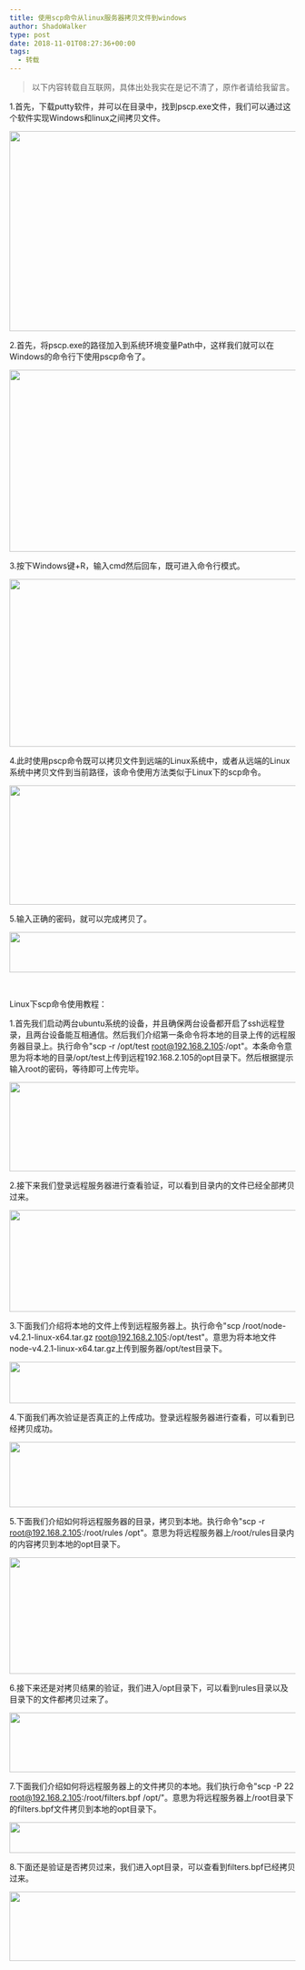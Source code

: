 ```yaml
---
title: 使用scp命令从linux服务器拷贝文件到windows
author: ShadoWalker
type: post
date: 2018-11-01T08:27:36+00:00
tags:
  - 转载
---
```


> 以下内容转载自互联网，具体出处我实在是记不清了，原作者请给我留言。

1.首先，下载putty软件，并可以在目录中，找到pscp.exe文件，我们可以通过这个软件实现Windows和linux之间拷贝文件。
  
<img class="alignnone size-full wp-image-338" src="/images/2018/11/1.png" alt="" width="600" height="352" srcset="/images/2018/11/1.png 600w, /images/2018/11/1-300x176.png 300w" sizes="(max-width: 600px) 100vw, 600px" />

2.首先，将pscp.exe的路径加入到系统环境变量Path中，这样我们就可以在Windows的命令行下使用pscp命令了。
  
<img class="alignnone size-full wp-image-339" src="/images/2018/11/2.png" alt="" width="600" height="320" srcset="/images/2018/11/2.png 600w, /images/2018/11/2-300x160.png 300w" sizes="(max-width: 600px) 100vw, 600px" />

3.按下Windows键+R，输入cmd然后回车，既可进入命令行模式。
  
<img class="alignnone size-full wp-image-340" src="/images/2018/11/3.png" alt="" width="523" height="295" srcset="/images/2018/11/3.png 523w, /images/2018/11/3-300x169.png 300w" sizes="(max-width: 523px) 100vw, 523px" />

4.此时使用pscp命令既可以拷贝文件到远端的Linux系统中，或者从远端的Linux系统中拷贝文件到当前路径，该命令使用方法类似于Linux下的scp命令。
  
<img class="alignnone size-full wp-image-341" src="/images/2018/11/4.png" alt="" width="600" height="210" srcset="/images/2018/11/4.png 600w, /images/2018/11/4-300x105.png 300w" sizes="(max-width: 600px) 100vw, 600px" />

5.输入正确的密码，就可以完成拷贝了。
  
<img class="alignnone size-full wp-image-342" src="/images/2018/11/5.png" alt="" width="600" height="71" srcset="/images/2018/11/5.png 600w, /images/2018/11/5-300x36.png 300w" sizes="(max-width: 600px) 100vw, 600px" />

&nbsp;

Linux下scp命令使用教程：
  
1.首先我们启动两台ubuntu系统的设备，并且确保两台设备都开启了ssh远程登录，且两台设备能互相通信。然后我们介绍第一条命令将本地的目录上传的远程服务器目录上。执行命令"scp -r /opt/test root@192.168.2.105:/opt"。本条命令意思为将本地的目录/opt/test上传到远程192.168.2.105的opt目录下。然后根据提示输入root的密码，等待即可上传完毕。
  
<img class="alignnone size-full wp-image-343" src="/images/2018/11/1-1.png" alt="" width="600" height="157" srcset="/images/2018/11/1-1.png 600w, /images/2018/11/1-1-300x79.png 300w" sizes="(max-width: 600px) 100vw, 600px" />

2.接下来我们登录远程服务器进行查看验证，可以看到目录内的文件已经全部拷贝过来。
  
<img class="alignnone size-full wp-image-344" src="/images/2018/11/2-1.png" alt="" width="600" height="179" srcset="/images/2018/11/2-1.png 600w, /images/2018/11/2-1-300x90.png 300w" sizes="(max-width: 600px) 100vw, 600px" />

3.下面我们介绍将本地的文件上传到远程服务器上。执行命令"scp /root/node-v4.2.1-linux-x64.tar.gz root@192.168.2.105:/opt/test"。意思为将本地文件node-v4.2.1-linux-x64.tar.gz上传到服务器/opt/test目录下。
  
<img class="alignnone size-full wp-image-345" src="/images/2018/11/3-1.png" alt="" width="600" height="73" srcset="/images/2018/11/3-1.png 600w, /images/2018/11/3-1-300x37.png 300w" sizes="(max-width: 600px) 100vw, 600px" />

4.下面我们再次验证是否真正的上传成功。登录远程服务器进行查看，可以看到已经拷贝成功。
  
<img class="alignnone size-full wp-image-346" src="/images/2018/11/4-1.png" alt="" width="600" height="115" srcset="/images/2018/11/4-1.png 600w, /images/2018/11/4-1-300x58.png 300w" sizes="(max-width: 600px) 100vw, 600px" />

5.下面我们介绍如何将远程服务器的目录，拷贝到本地。执行命令"scp -r root@192.168.2.105:/root/rules /opt"。意思为将远程服务器上/root/rules目录内的内容拷贝到本地的opt目录下。
  
<img class="alignnone size-full wp-image-347" src="/images/2018/11/5-1.png" alt="" width="600" height="205" srcset="/images/2018/11/5-1.png 600w, /images/2018/11/5-1-300x103.png 300w" sizes="(max-width: 600px) 100vw, 600px" />

6.接下来还是对拷贝结果的验证，我们进入/opt目录下，可以看到rules目录以及目录下的文件都拷贝过来了。
  
<img class="alignnone size-full wp-image-348" src="/images/2018/11/6.png" alt="" width="600" height="105" srcset="/images/2018/11/6.png 600w, /images/2018/11/6-300x53.png 300w" sizes="(max-width: 600px) 100vw, 600px" />

7.下面我们介绍如何将远程服务器上的文件拷贝的本地。我们执行命令"scp -P 22 root@192.168.2.105:/root/filters.bpf /opt/"。意思为将远程服务器上/root目录下的filters.bpf文件拷贝到本地的opt目录下。
  
<img class="alignnone size-full wp-image-349" src="/images/2018/11/7.png" alt="" width="600" height="54" srcset="/images/2018/11/7.png 600w, /images/2018/11/7-300x27.png 300w" sizes="(max-width: 600px) 100vw, 600px" />

8.下面还是验证是否拷贝过来，我们进入opt目录，可以查看到filters.bpf已经拷贝过来。
  
<img class="alignnone size-full wp-image-350" src="/images/2018/11/8.png" alt="" width="600" height="122" srcset="/images/2018/11/8.png 600w, /images/2018/11/8-300x61.png 300w" sizes="(max-width: 600px) 100vw, 600px" />

&nbsp;